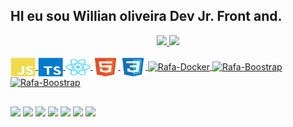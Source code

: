 
## HI eu sou Willian oliveira Dev Jr. Front and.

<div align="center">
  <a href="https://github.com/Wilbyl">
  <img height="180em" src="https://github-readme-stats.vercel.app/api?username=Wilbyl&show_icons=true&theme=dracula&include_all_commits=true&count_private=true"/>
  <img height="180em" src="https://github-readme-stats.vercel.app/api/top-langs/?username=Wilbyl&layout=compact&langs_count=7&theme=dracula"/>
</div>

  
  <div style="display: inline_block"><br>
  <img align="center" alt="Rafa-Js" height="30" width="40" src="https://raw.githubusercontent.com/devicons/devicon/master/icons/javascript/javascript-plain.svg">
  <img align="center" alt="Rafa-Ts" height="30" width="40" src="https://raw.githubusercontent.com/devicons/devicon/master/icons/typescript/typescript-plain.svg">
  <img align="center" alt="Rafa-React" height="30" width="40" src="https://raw.githubusercontent.com/devicons/devicon/master/icons/react/react-original.svg">
  <img align="center" alt="Rafa-HTML" height="30" width="40" src="https://raw.githubusercontent.com/devicons/devicon/master/icons/html5/html5-original.svg">
  <img align="center" alt="Rafa-CSS" height="30" width="40" src="https://raw.githubusercontent.com/devicons/devicon/master/icons/css3/css3-original.svg">
  <img align="center" alt="Rafa-Docker" height="30" width="40" src="https://cdn.jsdelivr.net/gh/devicons/devicon/icons/docker/docker-original.svg">
  <img align="center" alt="Rafa-Boostrap" height="30" width="40" src="https://cdn.jsdelivr.net/gh/devicons/devicon/icons/bootstrap/bootstrap-original.svg">
  <img align="center" alt="Rafa-Boostrap" height="30" width="40" src="https://cdn.jsdelivr.net/gh/devicons/devicon/icons/nodejs/nodejs-original.svg" >
    </div>
  
  ##
 
  <div>
  <a href="https://wa.me/qr/R7YSTMV7B5S7M1" target="_blank"><img src="https://img.shields.io/badge/WhatsApp-25D366?style=for-the-badge&logo=whatsapp&logoColor=white" target="_blank"></a>
  <a href="https://github.com/Wilbyl" target="_blank"><img src="https://img.shields.io/badge/GitHub-100000?style=for-the-badge&logo=github&logoColor=white"></a>
 	<a href="https://www.linkedin.com/in/willian-oliveira-605134145/" target="_blank"><img src="https://img.shields.io/badge/LinkedIn-0077B5?style=for-the-badge&logo=linkedin&logoColor=white"></a>
 <a href="https://discord.gg/Soren#8028" target="_blank"><img src="https://img.shields.io/badge/Discord-7289DA?style=for-the-badge&logo=discord&logoColor=white" target="_blank"></a> 
  <a href = "mailto:willian.wilbyl@gmail.com"><img src="https://img.shields.io/badge/-Gmail-%23333?style=for-the-badge&logo=gmail&logoColor=white" target="_blank"></a>
  <a href="heroku.com/apps/app-buteco" target="_blank"><img src="https://img.shields.io/badge/Heroku-430098?style=for-the-badge&logo=heroku&logoColor=white"></a> 
    <a href="https://www.facebook.com/wilian.oliveira.507" target="_blank"><img src="https://img.shields.io/badge/Facebook-1877F2?style=for-the-badge&logo=facebook&logoColor=white"></a> 

  </div>
 
